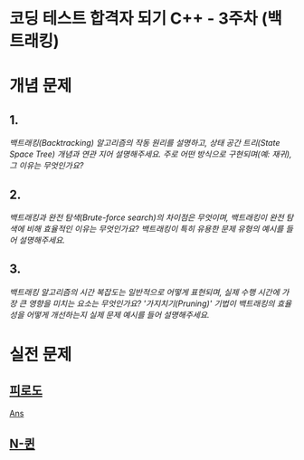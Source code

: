 코딩 테스트 합격자 되기 C++ - 3주차 (백트래킹)
===

# 개념 문제

## 1.

_백트래킹(Backtracking) 알고리즘의 작동 원리를 설명하고, 상태 공간 트리(State Space Tree) 개념과 연관 지어 설명해주세요. 주로 어떤 방식으로 구현되며(예: 재귀), 그 이유는 무엇인가요?_

## 2.

_백트래킹과 완전 탐색(Brute-force search)의 차이점은 무엇이며, 백트래킹이 완전 탐색에 비해 효율적인 이유는 무엇인가요? 백트래킹이 특히 유용한 문제 유형의 예시를 들어 설명해주세요._

## 3.

_백트래킹 알고리즘의 시간 복잡도는 일반적으로 어떻게 표현되며, 실제 수행 시간에 가장 큰 영향을 미치는 요소는 무엇인가요? '가지치기(Pruning)' 기법이 백트래킹의 효율성을 어떻게 개선하는지 실제 문제 예시를 들어 설명해주세요._

# 실전 문제

## [피로도](https://school.programmers.co.kr/learn/courses/30/lessons/87946)

[Ans](tiredness.cpp)

## [N-퀸](https://school.programmers.co.kr/learn/courses/30/lessons/12952)

